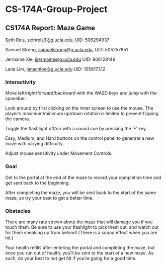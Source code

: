# CS-174A-Group-Project

## CS174A Report: Maze Game

Seth Reis, sethreis3@g.ucla.edu, UID: 506294937

Samuel Strong, samuelstrong@g.ucla.edu, UID: 505257851

Jermaine Xie, jjjermaine@g.ucla.edu UID: 906128149

Lana Lim, lanachloe@g.ucla.edu UID: 105817312

### Interactivity
Move left/right/forward/backward with the WASD keys and jump with the spacebar.

Look around by first clicking on the inner screen to use the mouse. The player’s maximum/minimum up/down rotation is limited to prevent flipping the camera. 

Toggle the flashlight off/on with a sound cue by pressing the ‘F’ key.

Easy, Medium, and Hard buttons on the control panel to generate a new maze with varying difficulty.

Adjust mouse sensitivity under Movement Controls.

### Goal
Get to the portal at the end of the maze to record your completion time and get sent back to the beginning.

After completing the maze, you will be sent back to the start of the same maze, so try your best to get a better time.

### Obstacles
There are many rats strewn about the maze that will damage you if you touch them. Be sure to use your flashlight to pick them out, and watch out for them sneaking up from behind! (There is a sound effect when you are hit.)

Your health refills after entering the portal and completing the maze, but once you run out of health, you’ll be sent to the start of a new maze. As such, do your best to not get hit if you’re going for a good time.
